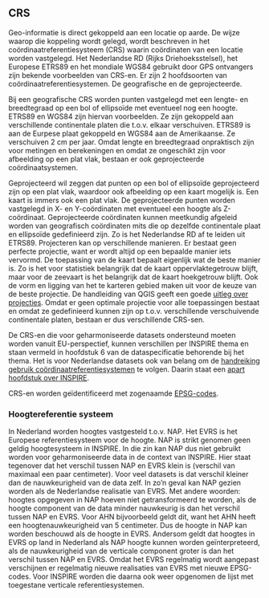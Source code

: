 ## CRS

Geo-informatie is direct gekoppeld aan een locatie op aarde. De wijze waarop die koppeling wordt gelegd, wordt beschreven in het coördinaatreferentiesysteem (CRS) waarin coördinaten van een locatie worden vastgelegd. 
Het Nederlandse RD (Rijks Driehoeksstelsel), het Europese ETRS89 en het mondiale WGS84 gebruikt door GPS ontvangers zijn bekende voorbeelden van CRS-en.
Er zijn 2 hoofdsoorten van coördinaatreferentiesystemen. De geografische en de geprojecteerde.  

Bij een geografische CRS worden punten vastgelegd met een lengte- en breedtegraad op een bol of ellipsoïde met eventueel nog een hoogte. ETRS89 en WGS84 zijn hiervan voorbeelden.
Ze zijn gekoppeld aan verschillende continentale platen die t.o.v. elkaar verschuiven. ETRS89 is aan de Eurpese plaat gekoppeld en WGS84 aan de Amerikaanse. Ze verschuiven 2 cm per jaar.
Omdat lengte en breedtegraad onpraktisch zijn voor metingen en berekeningen en omdat ze ongeschikt zijn voor afbeelding op een plat vlak, bestaan er ook geprojecteerde coördinaatsystemen.

Geprojecteerd wil zeggen dat punten op een bol of ellipsoïde geprojecteerd zijn op een plat vlak, waardoor ook afbeelding op een kaart mogelijk is. Een kaart is immers ook een plat vlak.
De geprojecteerde punten worden vastgelegd in X- en Y-coördinaten met eventueel een hoogte als Z-coördinaat.
Geprojecteerde coördinaten kunnen meetkundig afgeleid worden van geografisch coördinaten mits die op dezelfde continentale plaat en ellipsoïde gedefinieerd zijn. Zo is het Nederlandse RD af te leiden uit ETRS89. 
Projecteren kan op verschillende manieren. Er bestaat geen perfecte projectie, want er wordt altijd op een bepaalde manier iets vervormd. 
De toepassing van de kaart bepaalt eigenlijk wat de beste manier is. Zo is het voor statistiek belangrijk dat de kaart oppervlaktegetrouw blijft, maar voor de zeevaart is het belangrijk dat de kaart hoekgetrouw blijft.
Ook de vorm en ligging van het te karteren gebied maken uit voor de keuze van de beste projectie. De handleiding van QGIS geeft een goede <a href="https://docs.qgis.org/3.16/nl/docs/gentle_gis_introduction/coordinate_reference_systems.html#overview" target="_blank">uitleg over projecties</a>.
Omdat er geen optimale projectie voor alle toepassingen bestaat en omdat ze gedefinieerd kunnen zijn op t.o.v. verschillende verschuivende continentale platen, bestaan er dus verschillende CRS-sen.

De CRS-en die voor geharmoniseerde datasets ondersteund moeten worden vanuit EU-perspectief, kunnen verschillen per INSPIRE thema en staan vermeld in hoofdstuk 6 van de dataspecificatie behorende bij het thema.
Het is voor Nederlandse datasets ook van belang om de <a href="https://docs.geostandaarden.nl/crs/crs/" target="_blank">handreiking gebruik coördinaatreferentiesystemen</a> te volgen.
Daarin staat een <a href="https://docs.geostandaarden.nl/crs/crs/#mogelijke-crs-en-binnen-inspire" target="_blank">apart hoofdstuk over INSPIRE</a>.
  
CRS-en worden geïdentificeerd met zogenaamde <a href="https://docs.geostandaarden.nl/crs/crs/#bijlage-a-crs-overzicht-tabel" target="_blank">EPSG-codes</a>. 

### Hoogtereferentie systeem

In Nederland worden hoogtes vastgesteld t.o.v. NAP. 
Het EVRS is het Europese referentiesysteem voor de hoogte. 
NAP is strikt genomen geen geldig hoogtesysteem in INSPIRE. In die zin kan NAP dus niet gebruikt worden voor geharmoniseerde data in de context van INSPIRE.
Hier staat tegenover dat het verschil tussen NAP en EVRS klein is (verschil van maximaal een paar centimeter). 
Voor veel datasets is dat verschil kleiner dan de nauwkeurigheid van de data zelf. In zo’n geval kan NAP gezien worden als de Nederlandse realisatie van EVRS.
Met andere woorden: hoogtes opgegeven in NAP hoeven niet getransformeerd te worden, als de hoogte component van de data minder nauwkeurig is dan het verschil tussen NAP en EVRS.
Voor AHN bijvoorbeeld geldt dit, want het AHN heeft een hoogtenauwkeurigheid van 5 centimeter. Dus de hoogte in NAP kan worden beschouwd als de hoogte in EVRS. 
Andersom geldt dat hoogtes in EVRS op land in Nederland als NAP hoogte kunnen worden geïnterpreteerd, als de nauwkeurigheid van de verticale component groter is dan het verschil tussen NAP en EVRS.
Omdat het EVRS regelmatig wordt aangepast verschijnen er regelmatig nieuwe realisaties van EVRS met nieuwe EPSG-codes. Voor INSPIRE worden die daarna ook weer opgenomen de lijst met toegestane verticale referentiesystemen.





 

